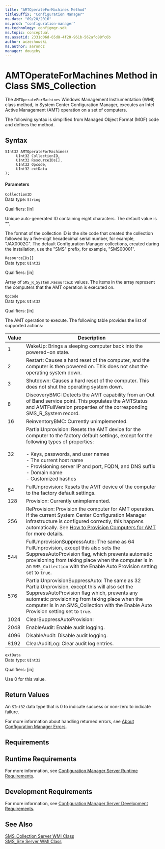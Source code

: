 ```yaml
---
title: "AMTOperateForMachines Method"
titleSuffix: "Configuration Manager"
ms.date: "09/20/2016"
ms.prod: "configuration-manager"
ms.technology: configmgr-sdk
ms.topic: conceptual
ms.assetid: 2331c06d-65d8-4f20-961b-562afc88fc6b
author: aczechowski
ms.author: aaroncz
manager: dougeby
---
```

# AMTOperateForMachines Method in Class SMS_Collection
The `AMTOperateForMachines` Windows Management Instrumentation (WMI) class method, in System Center Configuration Manager, executes an Intel Active Management (AMT) operation on a set of computers.  

 The following syntax is simplified from Managed Object Format (MOF) code and defines the method.  

## Syntax  

```  
SInt32 AMTOperateForMachines(      
     UInt32 CollectionID,  
     UInt32 ResourceIDs[],  
     UInt32 Opcode,  
     UInt32 extData  
);  
```  

#### Parameters  
 `CollectionID`  
 Data type: `String`  

 Qualifiers: [in]  

 Unique auto-generated ID containing eight characters. The default value is "".  

 The format of the collection ID is the site code that created the collection followed by a five-digit hexadecimal serial number, for example, "JAX0002C". The default Configuration Manager collections, created during the installation, use the "SMS" prefix, for example, "SMS00001".  

 `ResourceIDs[]`  
 Data type: `UInt32`  

 Qualifiers: [in]  

 Array of `SMS_R_System.ResourceID` values. The items in the array represent the computers that the AMT operation is executed on.  

 `Opcode`  
 Data type: `UInt32`  

 Qualifiers: [in]  

 The AMT operation to execute. The following table provides the list of supported actions:  

|Value|Description|  
|-----------|-----------------|  
|1|WakeUp: Brings a sleeping computer back into the powered-on state.|  
|2|Restart: Causes a hard reset of the computer, and the computer is then powered on. This does not shut the operating system down.|  
|3|Shutdown: Causes a hard reset of the computer. This does not shut the operating system down.|  
|8|DiscoveryBMC: Detects the AMT capability from an Out of Band service point. This populates the AMTStatus and AMTFullVersion properties of the corresponding SMS_R_System record.|  
|16|ReinventoryBMC: Currently unimplemented.|  
|32|PartialUnprovision: Resets the AMT device for the computer to the factory default settings, except for the following types of properties:<br /><br /> -   Keys, passwords, and user names<br />-   The current host name<br />-   Provisioning server IP and port, FQDN, and DNS suffix<br />-   Domain name<br />-   Customized hashes|  
|64|FullUnprovision: Resets the AMT device of the computer to the factory default settings.|  
|128|Provision: Currently unimplemented.|  
|256|ReProvision: Provision the computer for AMT operation. If the current System Center Configuration Manager infrastructure is configured correctly, this happens automatically. See [How to Provision Computers for AMT](http://go.microsoft.com/fwlink/?LinkId=127174) for more details.|  
|544|FullUnprovisionSuppressAuto: The same as 64 FullUnprovision, except this also sets the SuppressAutoProvision flag, which prevents automatic provisioning from taking place when the computer is in an `SMS_Collection` with the Enable Auto Provision setting set to `true`.|  
|576|PartialUnprovisionSuppressAuto: The same as 32 PartialUnprovision, except this will also set the SuppressAutoProvision flag which, prevents any automatic provisioning from taking place when the computer is in an SMS_Collection with the Enable Auto Provision setting set to `true`.|  
|1024|ClearSuppressAutoProvision:|  
|2048|EnableAudit: Enable audit logging.|  
|4096|DisableAudit: Disable audit logging.|  
|8192|ClearAuditLog: Clear audit log entries.|  

 `extData`  
 Data type: `UInt32`  

 Qualifiers: [in]  

 Use 0 for this value.  

## Return Values  
 An  `SInt32` data type that is 0 to indicate success or non-zero to indicate failure.  

 For more information about handling returned errors, see [About Configuration Manager Errors](../../../../../develop/core/understand/about-configuration-manager-errors.md).  

## Requirements  

## Runtime Requirements  
 For more information, see [Configuration Manager Server Runtime Requirements](../../../../../develop/core/reqs/server-runtime-requirements.md).  

## Development Requirements  
 For more information, see [Configuration Manager Server Development Requirements](../../../../../develop/core/reqs/server-development-requirements.md).  

## See Also  
 [SMS_Collection Server WMI Class](../../../../../develop/reference/core/clients/collections/sms_collection-server-wmi-class.md)   
 [SMS_Site Server WMI Class](../../../../../develop/reference/core/servers/configure/sms_site-server-wmi-class.md)
